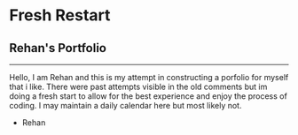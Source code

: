 # Fresh Restart

## Rehan's Portfolio
---

Hello, I am Rehan and this is my attempt in constructing a porfolio for myself that i like. There were past attempts visible in the old comments but im doing a fresh start to allow for the best experience and enjoy the process of coding. I may maintain a daily calendar here but most likely not.

- Rehan
